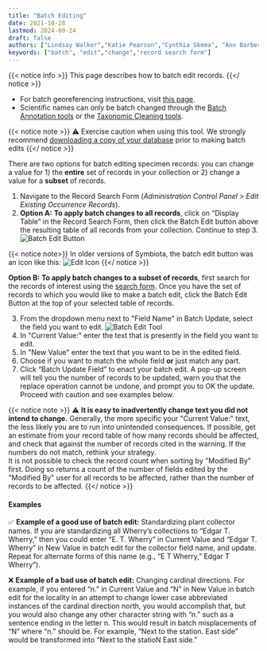 ```yaml
---
title: "Batch Editing"
date: 2021-10-28
lastmod: 2024-09-24
draft: false
authors: ["Lindsay Walker","Katie Pearson","Cynthia Skema", "Ann Barber"]
keywords: ["batch", "edit","change","record search form"]
---
```


{{< notice info >}}
 This page describes how to batch edit records.
{{</ notice >}}

* For batch georeferencing instructions, visit [this page](https://biokic.github.io/symbiota-docs/editor/georeference/batch/).
* Scientific names can only be batch changed through the [Batch Annotation tools](https://biokic.github.io/symbiota-docs/editor/edit/annotations/) or the [Taxonomic Cleaning tools](https://biokic.github.io/symbiota-docs/coll_manager/data_cleaning/taxonomy).

{{< notice note >}}
 ⚠️ Exercise caution when using this tool. We strongly recommend [downloading a copy of your database](https://biokic.github.io/symbiota-docs/coll_manager/download/) prior to making batch edits
{{</ notice >}}

There are two options for batch editing specimen records: you can change a value for 1) the **entire** set of records in your collection or 2) change a value for a **subset** of records.
1. Navigate to the Record Search Form (_Administration Control Panel > Edit Existing Occurrence Records_).
2. **Option A:** **To apply batch changes to all records**, click on “Display Table” in the Record Search Form, then click the Batch Edit button  above the resulting table of all records from your collection. Continue to step 3. ![Batch Edit Button](/symbiota-docs/images/batcheditbutton.png)

{{< notice note>}}
In older versions of Symbiota, the batch edit button was an icon like this: ![Edit Icon](/symbiota-docs/images/editplus_old.png) 
{{</ notice >}}

**Option B:** **To apply batch changes to a subset of records**, first search for the records of interest using the [search form](https://biokic.github.io/symbiota-docs/editor/edit/). Once you have the set of records to which you would like to make a batch edit, click the Batch Edit Button at the top of your selected table of records.

3. From the dropdown menu next to "Field Name" in Batch Update, select the field you want to edit.
![Batch Edit Tool](/symbiota-docs/images/batchedittool.png) 
4. In "Current Value:" enter the text that is presently in the field you want to edit.
5. In "New Value" enter the text that you want to be in the edited field.
6. Choose if you want to match the whole field **or** just match any part.
7. Click “Batch Update Field” to enact your batch edit. A pop-up screen will tell you the number of records to be updated, warn you that the replace operation cannot be undone, and prompt you to OK the update. Proceed with caution and see examples below.

{{< notice note >}}
⚠️ **It is easy to inadvertently change text you did not intend to change.** Generally, the more specific your "Current Value:" text, the less likely you are to run into unintended consequences. If possible, get an estimate from your record table of how many records should be affected, and check that against the number of records cited in the warning. If the numbers do not match, rethink your strategy.<br>
It is not possible to check the record count when sorting by "Modified By" first. Doing so returns a count of the number of fields edited by the "Modified By" user for all records to be affected, rather than the number of records to be affected.
{{</ notice >}}

#### Examples

✅ **Example of a good use of batch edit:** Standardizing plant collector names. If you are standardizing all Wherry’s collections to “Edgar T. Wherry,” then you could enter “E. T. Wherry” in Current Value and “Edgar T. Wherry” in New Value in batch edit for the collector field name, and update. Repeat for alternate forms of this name (e.g., “E T Wherry,” Edgar T Wherry”).

❌ **Example of a bad use of batch edit:** Changing cardinal directions. For example, if you entered “n.” in Current Value and “N” in New Value in batch edit for the locality in an attempt to change lower case abbreviated instances of the cardinal direction north, you would accomplish that, but you would also change any other character string with “n.” such as a sentence ending in the letter n. This would result in batch misplacements of “N” where “n.” should be. For example, “Next to the station. East side” would be transformed into “Next to the statioN East side.”
